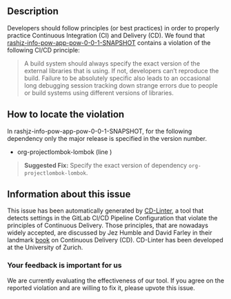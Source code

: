 
## Description
Developers should follow principles (or best practices) in order to properly practice Continuous Integration (CI) and Delivery (CD).
We found that [rashjz-info-pow-app-pow-0-0-1-SNAPSHOT](https://gitlab.com/rashjz/app-pow/blob/master/.gitlab-ci.yml) contains a violation of the following CI/CD principle:

> A build system should always specify the exact version of the external libraries that is using.
If not, developers can’t reproduce the build. Failure to be absolutely specific also leads to an occasional long debugging session tracking down strange errors due to people or build systems using different versions of libraries.

## How to locate the violation

In rashjz-info-pow-app-pow-0-0-1-SNAPSHOT, for the following dependency only the major release is specified in the version number.

* org-projectlombok-lombok (line )

> **Suggested Fix:** Specify the exact version of dependency `org-projectlombok-lombok`.

## Information about this issue

This issue has been automatically generated by [CD-Linter](https://gitlab.com/Jancso/configuration-analytics), a tool that detects settings in the GitLab CI/CD Pipeline Configuration that violate the principles of Continuous Delivery. Those principles, that are nowadays widely accepted, are discussed by Jez Humble and David Farley in their landmark [book](https://www.oreilly.com/library/view/continuous-delivery-reliable/9780321670250/) on Continuous Delivery (CD). CD-Linter has been developed at the University of Zurich.

### Your feedback is important for us
We are currently evaluating the effectiveness of our tool. If you agree on the reported violation and are willing to fix it, please upvote this issue.